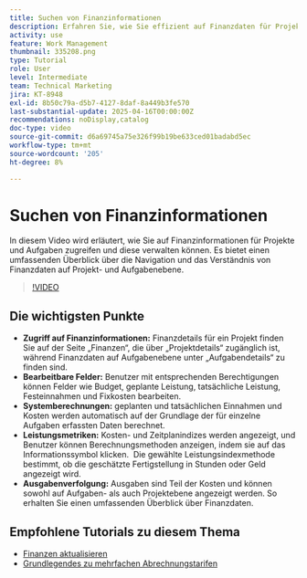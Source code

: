 ```yaml
---
title: Suchen von Finanzinformationen
description: Erfahren Sie, wie Sie effizient auf Finanzdaten für Projekte und Aufgaben zugreifen, diese analysieren und verwalten können. Dabei werden Budgets, Einnahmen, Kosten und Leistungsmetriken sowohl auf Projekt- als auch auf Aufgabenebene abgedeckt.
activity: use
feature: Work Management
thumbnail: 335208.png
type: Tutorial
role: User
level: Intermediate
team: Technical Marketing
jira: KT-8948
exl-id: 8b50c79a-d5b7-4127-8daf-8a449b3fe570
last-substantial-update: 2025-04-16T00:00:00Z
recommendations: noDisplay,catalog
doc-type: video
source-git-commit: d6a69745a75e326f99b19be633ced01badabd5ec
workflow-type: tm+mt
source-wordcount: '205'
ht-degree: 8%

---
```


# Suchen von Finanzinformationen

In diesem Video wird erläutert, wie Sie auf Finanzinformationen für Projekte und Aufgaben zugreifen und diese verwalten können. &#x200B;Es bietet einen umfassenden Überblick über die Navigation und das Verständnis von Finanzdaten auf Projekt- und Aufgabenebene. &#x200B;

>[!VIDEO](https://video.tv.adobe.com/v/335208/?quality=12&learn=on&enablevpops)

## Die wichtigsten Punkte

* **Zugriff auf Finanzinformationen:** Finanzdetails für ein Projekt finden Sie auf der Seite „Finanzen“, die über „Projektdetails“ zugänglich ist, während Finanzdaten auf Aufgabenebene unter „Aufgabendetails“ zu finden sind.
* **Bearbeitbare Felder:** Benutzer mit entsprechenden Berechtigungen können Felder wie Budget, geplante Leistung, tatsächliche Leistung, Festeinnahmen und Fixkosten bearbeiten.
* **Systemberechnungen:** geplanten und tatsächlichen Einnahmen und Kosten werden automatisch auf der Grundlage der für einzelne Aufgaben erfassten Daten berechnet.
* **Leistungsmetriken:** Kosten- und Zeitplanindizes werden angezeigt, und Benutzer können Berechnungsmethoden anzeigen, indem sie auf das Informationssymbol klicken. &#x200B; Die gewählte Leistungsindexmethode bestimmt, ob die geschätzte Fertigstellung in Stunden oder Geld angezeigt wird.
* **Ausgabenverfolgung:** Ausgaben sind Teil der Kosten und können sowohl auf Aufgaben- als auch Projektebene angezeigt werden. So erhalten Sie einen umfassenden Überblick über Finanzdaten.


## Empfohlene Tutorials zu diesem Thema

<!--* [Find financial information](/help/manage-work/project-finances/find-financial-information.md)-->
* [Finanzen aktualisieren](/help/manage-work/project-finances/update-and-review-finances.md)
* [Grundlegendes zu mehrfachen Abrechnungstarifen](/help/manage-work/project-finances/multiple-billing-rates.md)

